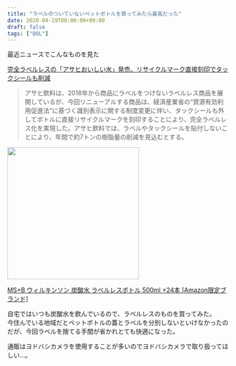 ```yaml
---
title: "ラベルのついていないペットボトルを買ってみたら最高だった"
date: 2020-04-19T08:00:00+09:00
draft: false
tags: ["QOL"]
---
```


最近ニュースでこんなものを見た

[完全ラベルレスの「アサヒおいしい水」発売、リサイクルマーク直接刻印でタックシールも削減](https://www.ssnp.co.jp/news/beverage/2020/03/2020-0331-1325-15.html)

<!--more-->

> アサヒ飲料は、2018年から商品にラベルをつけないラベルレス商品を展開しているが、今回リニューアルする商品は、経済産業省の“資源有効利用促進法”に基づく識別表示に関する制度変更に伴い、タックシールも外してボトルに直接リサイクルマークを刻印することにより、完全ラベルレス化を実現した。アサヒ飲料では、ラベルやタックシールを貼付しないことにより、年間で約7トンの樹脂量の削減を見込むとする。


<img src="https://images-na.ssl-images-amazon.com/images/I/61LsCpaD2tL._AC_SY879_.jpg" height=300>

[MS+B ウィルキンソン 炭酸水 ラベルレスボトル 500ml ×24本 [Amazon限定ブランド]](https://www.amazon.co.jp/dp/B07Z4S81ZQ?tag=gennei-22)

自宅ではいつも炭酸水を飲んでいるので、ラベルレスのものを買ってみた。  
今住んでいる地域だとペットボトルの蓋とラベルを分別しないといけなかったのだが、今回ラベルを捨てる手間が省かれとても快適になった。  

通販はヨドバシカメラを使用することが多いのでヨドバシカメラで取り扱ってほしい…。
